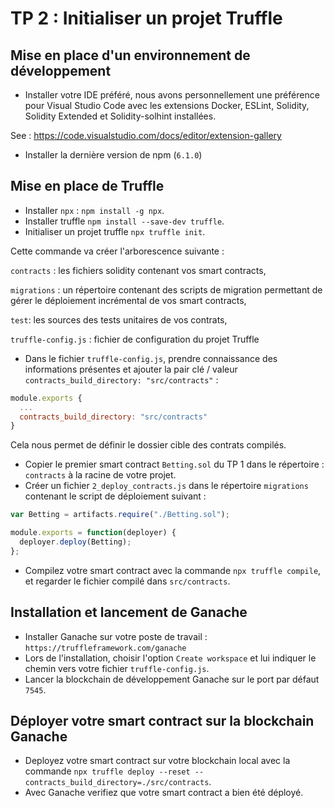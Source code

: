 # TP 2 : Initialiser un projet Truffle

## Mise en place d'un environnement de développement

- Installer votre IDE préféré, nous avons personnellement une préférence pour Visual Studio Code avec les extensions Docker, ESLint, Solidity, Solidity Extended et Solidity-solhint installées.

See : https://code.visualstudio.com/docs/editor/extension-gallery

- Installer la dernière version de npm (`6.1.0`)

## Mise en place de Truffle

- Installer `npx` : `npm install -g npx`.
- Installer truffle `npm install --save-dev truffle`.
- Initialiser un projet truffle `npx truffle init`.

Cette commande va créer l'arborescence suivante : 

`contracts` : les fichiers solidity contenant vos smart contracts,

`migrations` : un répertoire contenant des scripts de migration permettant de gérer le déploiement incrémental de vos smart contracts,

`test`: les sources des tests unitaires de vos contrats,

`truffle-config.js` : fichier de configuration du projet Truffle


- Dans le fichier `truffle-config.js`, prendre connaissance des informations présentes et ajouter la pair clé / valeur `contracts_build_directory: "src/contracts"` :
```Javascript
module.exports {
  ...
  contracts_build_directory: "src/contracts"
}
```

Cela nous permet de définir le dossier cible des contrats compilés.

- Copier le premier smart contract `Betting.sol` du TP 1 dans le répertoire : `contracts` à la racine de votre projet. 
- Créer un fichier `2_deploy_contracts.js` dans le répertoire `migrations` contenant le script de déploiement suivant :
```Javascript
var Betting = artifacts.require("./Betting.sol");

module.exports = function(deployer) {
  deployer.deploy(Betting);
};
```

- Compilez votre smart contract avec la commande `npx truffle compile`, et regarder le fichier compilé dans `src/contracts`.


## Installation et lancement de Ganache

- Installer Ganache sur votre poste de travail : `https://truffleframework.com/ganache`
- Lors de l'installation, choisir l'option `Create workspace` et lui indiquer le chemin vers votre fichier `truffle-config.js`.
- Lancer la blockchain de développement Ganache sur le port par défaut `7545`.


## Déployer votre smart contract sur la blockchain Ganache

- Deployez votre smart contract sur votre blockchain local avec la commande `npx truffle deploy --reset --contracts_build_directory=./src/contracts`.
- Avec Ganache verifiez que votre smart contract a bien été déployé.
